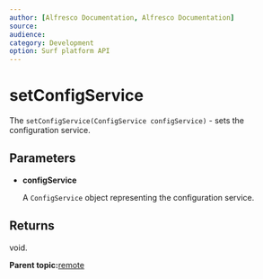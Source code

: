 ```yaml
---
author: [Alfresco Documentation, Alfresco Documentation]
source: 
audience: 
category: Development
option: Surf platform API
---
```


# setConfigService

The `setConfigService(ConfigService configService)` - sets the configuration service.

## Parameters

-   **configService**

    A `ConfigService` object representing the configuration service.


## Returns

void.

**Parent topic:**[remote](../references/APISurf-Remote-remote.md)

